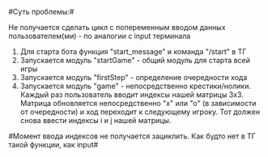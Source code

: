 #Суть проблемы:#

Не получается сделать цикл с попеременным вводом данных пользователем(ми) - по аналогии с input терминала

1. Для старта бота функция "start_message" и команда "/start" в ТГ
2. Запускается модуль "startGame" - общий модуль для старта всей игры
3. Запускается модуль "firstStep" - определение очередности хода
4. Запускается модуль "game" - непосредственно крестики/нолики. Каждый раз пользователь вводит индексы нашей матрицы 3х3. Матрица обновляется непосредственно "х" или "о" (в зависимости от очередности) и ход переходит к следующему игроку. Тот должен снова ввести индексы i и j нашей матрицы.

#Момент ввода индексов не получается зациклить. Как будто нет в ТГ такой функции, как input#